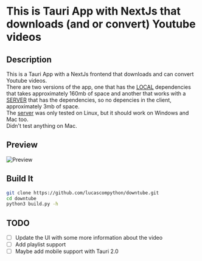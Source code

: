 # This is Tauri App with NextJs that downloads (and or convert) Youtube videos

## Description

This is a Tauri App with a NextJs frontend that downloads and can convert Youtube videos.  
There are two versions of the app, one that has the [LOCAL](client/src-tauri-local/src/main.rs) dependencies that takes approximately 160mb of space and another that works with a [SERVER](client/src-tauri-server/src/main.rs) that has the dependencies, so no depencies in the client, approximately 3mb of space.  
The [server](server/main.py) was only tested on Linux, but it should work on Windows and Mac too.  
Didn't test anything on Mac.

## Preview

![Preview](https://cdn.discordapp.com/attachments/626449728988774401/1077232713532186725/image.png)

## Build It

```bash
git clone https://github.com/lucascompython/downtube.git
cd downtube
python3 build.py -h
```

## TODO

- [ ] Update the UI with some more information about the video
- [ ] Add playlist support
- [ ] Maybe add mobile support with Tauri 2.0
